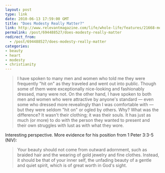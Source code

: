 ```yaml
---
layout: post
type: link
date: 2010-06-13 17:59:00 GMT
title: "Does Modesty Really Matter?"
link: http://www.relevantmagazine.com/life/whole-life/features/21668-modesty-is-more-than-dressing-qappropriatelyq
permalink: /post/694488527/does-modesty-really-matter
redirect_from: 
  - /post/694488527/does-modesty-really-matter
categories:
- beauty
- heart
- modesty
- christianity
---
```

<blockquote>I have spoken to many men and women who told me they were frequently "hit on" as they traveled and went out into public. Though some of them were exceptionally nice-looking and fashionably dressed, many were not. On the other hand, I have spoken to both men and women who were attractive by anyone's standard — even some who dressed more revealingly than I was comfortable with — but they were seldom "hit on" or ogled by others. Why? What was the difference? It wasn't their clothing; it was their souls. It has just as much (or more) to do with the person they wanted to present and their own struggles with lust as with what they wore.</blockquote>
Interesting perspective. More evidence for his position from 1 Peter 3:3-5 (NIV):
<blockquote>Your beauty should not come from outward adornment, such as braided hair and the wearing of gold jewelry and fine clothes. Instead, it should be that of your inner self, the unfading beauty of a gentle and quiet spirit, which is of great worth in God's sight.</blockquote>